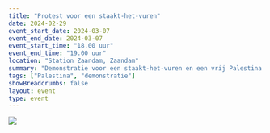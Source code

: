 ```yaml
---
title: "Protest voor een staakt-het-vuren"
date: 2024-02-29
event_start_date: 2024-03-07
event_end_date: 2024-03-07
event_start_time: "18.00 uur"
event_end_time: "19.00 uur"
location: "Station Zaandam, Zaandam"
summary: "Demonstratie voor een staakt-het-vuren en een vrij Palestina."
tags: ["Palestina", "demonstratie"]
showBreadcrumbs: false
layout: event
type: event
---
```


![](/img/...)